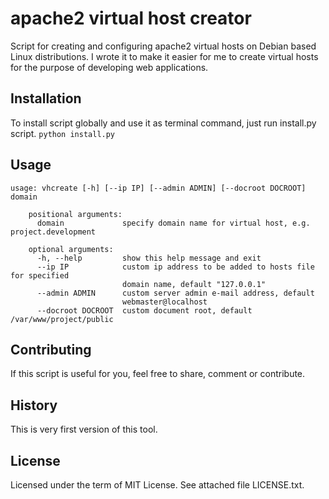 # apache2 virtual host creator 
Script for creating and configuring apache2 virtual hosts on Debian based Linux distributions.
I wrote it to make it easier for me to create virtual hosts for the purpose of developing web applications.
## Installation
To install script globally and use it as terminal command, just run install.py script.
``` python install.py ```
## Usage


``` 
usage: vhcreate [-h] [--ip IP] [--admin ADMIN] [--docroot DOCROOT] domain
    
    positional arguments:
      domain             specify domain name for virtual host, e.g. project.development
    
    optional arguments:
      -h, --help         show this help message and exit
      --ip IP            custom ip address to be added to hosts file for specified
                         domain name, default "127.0.0.1"
      --admin ADMIN      custom server admin e-mail address, default
                         webmaster@localhost
      --docroot DOCROOT  custom document root, default /var/www/project/public
```
## Contributing
If this script is useful for you, feel free to share, comment or contribute.
## History
This is very first version of this tool.
## License
Licensed under the term of MIT License. See attached file LICENSE.txt.
